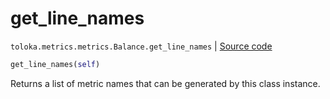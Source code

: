 # get_line_names
`toloka.metrics.metrics.Balance.get_line_names` | [Source code](https://github.com/Toloka/toloka-kit/blob/v1.0.2/src/metrics/metrics.py#L174)

```python
get_line_names(self)
```

Returns a list of metric names that can be generated by this class instance.

